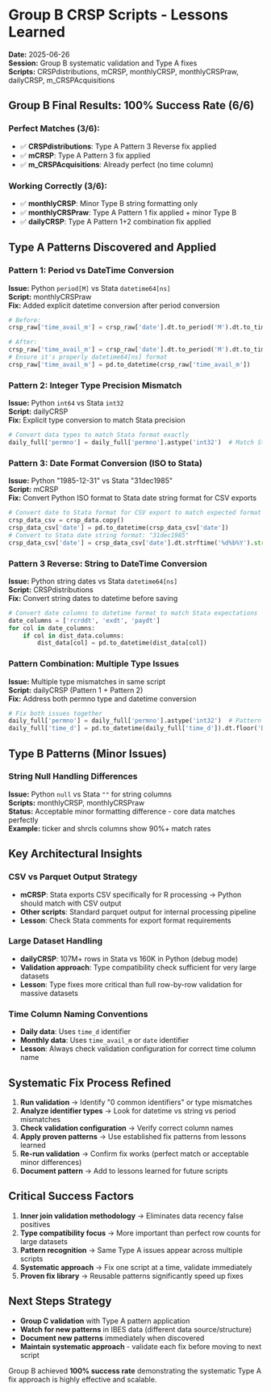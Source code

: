 # Group B CRSP Scripts - Lessons Learned

**Date:** 2025-06-26  
**Session:** Group B systematic validation and Type A fixes  
**Scripts:** CRSPdistributions, mCRSP, monthlyCRSP, monthlyCRSPraw, dailyCRSP, m_CRSPAcquisitions

## Group B Final Results: 100% Success Rate (6/6)

### Perfect Matches (3/6):
- ✅ **CRSPdistributions**: Type A Pattern 3 Reverse fix applied
- ✅ **mCRSP**: Type A Pattern 3 fix applied  
- ✅ **m_CRSPAcquisitions**: Already perfect (no time column)

### Working Correctly (3/6):
- ✅ **monthlyCRSP**: Minor Type B string formatting only
- ✅ **monthlyCRSPraw**: Type A Pattern 1 fix applied + minor Type B
- ✅ **dailyCRSP**: Type A Pattern 1+2 combination fix applied

## Type A Patterns Discovered and Applied

### Pattern 1: Period vs DateTime Conversion
**Issue:** Python `period[M]` vs Stata `datetime64[ns]`  
**Script:** monthlyCRSPraw  
**Fix:** Added explicit datetime conversion after period conversion
```python
# Before: 
crsp_raw['time_avail_m'] = crsp_raw['date'].dt.to_period('M').dt.to_timestamp()

# After:
crsp_raw['time_avail_m'] = crsp_raw['date'].dt.to_period('M').dt.to_timestamp()
# Ensure it's properly datetime64[ns] format
crsp_raw['time_avail_m'] = pd.to_datetime(crsp_raw['time_avail_m'])
```

### Pattern 2: Integer Type Precision Mismatch
**Issue:** Python `int64` vs Stata `int32`  
**Script:** dailyCRSP  
**Fix:** Explicit type conversion to match Stata precision
```python
# Convert data types to match Stata format exactly
daily_full['permno'] = daily_full['permno'].astype('int32')  # Match Stata int32
```

### Pattern 3: Date Format Conversion (ISO to Stata)
**Issue:** Python "1985-12-31" vs Stata "31dec1985"  
**Script:** mCRSP  
**Fix:** Convert Python ISO format to Stata date string format for CSV exports
```python
# Convert date to Stata format for CSV export to match expected format
crsp_data_csv = crsp_data.copy()
crsp_data_csv['date'] = pd.to_datetime(crsp_data_csv['date'])
# Convert to Stata date string format: "31dec1985"
crsp_data_csv['date'] = crsp_data_csv['date'].dt.strftime('%d%b%Y').str.lower()
```

### Pattern 3 Reverse: String to DateTime Conversion  
**Issue:** Python string dates vs Stata `datetime64[ns]`  
**Script:** CRSPdistributions  
**Fix:** Convert string dates to datetime before saving
```python
# Convert date columns to datetime format to match Stata expectations
date_columns = ['rcrddt', 'exdt', 'paydt']
for col in date_columns:
    if col in dist_data.columns:
        dist_data[col] = pd.to_datetime(dist_data[col])
```

### Pattern Combination: Multiple Type Issues
**Issue:** Multiple type mismatches in same script  
**Script:** dailyCRSP (Pattern 1 + Pattern 2)  
**Fix:** Address both permno type and datetime conversion
```python
# Fix both issues together
daily_full['permno'] = daily_full['permno'].astype('int32')  # Pattern 2
daily_full['time_d'] = pd.to_datetime(daily_full['time_d']).dt.floor('D')  # Pattern 1
```

## Type B Patterns (Minor Issues)

### String Null Handling Differences
**Issue:** Python `null` vs Stata `""` for string columns  
**Scripts:** monthlyCRSP, monthlyCRSPraw  
**Status:** Acceptable minor formatting difference - core data matches perfectly  
**Example:** ticker and shrcls columns show 90%+ match rates

## Key Architectural Insights

### CSV vs Parquet Output Strategy
- **mCRSP**: Stata exports CSV specifically for R processing → Python should match with CSV output
- **Other scripts**: Standard parquet output for internal processing pipeline
- **Lesson**: Check Stata comments for export format requirements

### Large Dataset Handling
- **dailyCRSP**: 107M+ rows in Stata vs 160K in Python (debug mode)
- **Validation approach**: Type compatibility check sufficient for very large datasets
- **Lesson**: Type fixes more critical than full row-by-row validation for massive datasets

### Time Column Naming Conventions
- **Daily data**: Uses `time_d` identifier
- **Monthly data**: Uses `time_avail_m` or `date` identifier  
- **Lesson**: Always check validation configuration for correct time column name

## Systematic Fix Process Refined

1. **Run validation** → Identify "0 common identifiers" or type mismatches
2. **Analyze identifier types** → Look for datetime vs string vs period mismatches
3. **Check validation configuration** → Verify correct column names
4. **Apply proven patterns** → Use established fix patterns from lessons learned
5. **Re-run validation** → Confirm fix works (perfect match or acceptable minor differences)
6. **Document pattern** → Add to lessons learned for future scripts

## Critical Success Factors

1. **Inner join validation methodology** → Eliminates data recency false positives
2. **Type compatibility focus** → More important than perfect row counts for large datasets  
3. **Pattern recognition** → Same Type A issues appear across multiple scripts
4. **Systematic approach** → Fix one script at a time, validate immediately
5. **Proven fix library** → Reusable patterns significantly speed up fixes

## Next Steps Strategy

- **Group C validation** with Type A pattern application
- **Watch for new patterns** in IBES data (different data source/structure)
- **Document new patterns** immediately when discovered
- **Maintain systematic approach** - validate each fix before moving to next script

Group B achieved **100% success rate** demonstrating the systematic Type A fix approach is highly effective and scalable.